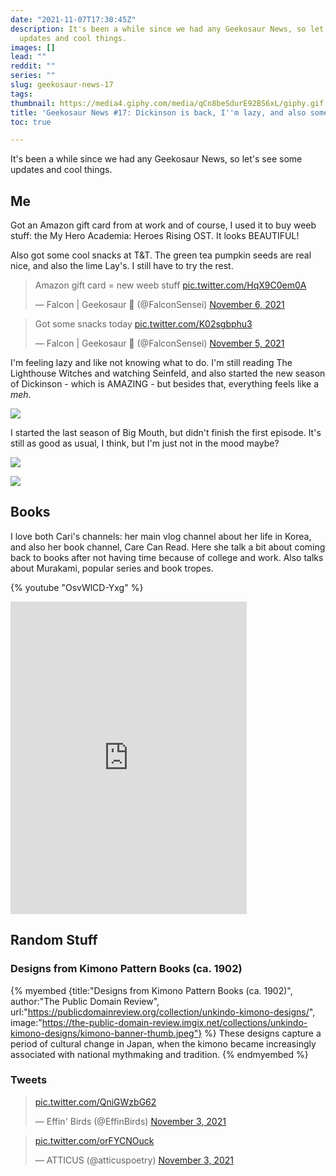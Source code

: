 ```yaml
---
date: "2021-11-07T17:30:45Z"
description: It's been a while since we had any Geekosaur News, so let's see some
  updates and cool things.
images: []
lead: ""
reddit: ""
series: ""
slug: geekosaur-news-17
tags:
thumbnail: https://media4.giphy.com/media/qCn8beSdurE92BS6xL/giphy.gif
title: 'Geekosaur News #17: Dickinson is back, I''m lazy, and also some cool things'
toc: true

---
```

It's been a while since we had any Geekosaur News, so let's see some updates and cool things.

<!--more-->

## Me

Got an Amazon gift card from at work and of course, I used it to buy weeb stuff: the My Hero Academia: Heroes Rising OST. It looks BEAUTIFUL!

Also got some cool snacks at T&T. The green tea pumpkin seeds are real nice, and also the lime Lay's. I still have to try the rest.

<blockquote class="twitter-tweet"><p lang="en" dir="ltr">Amazon gift card = new weeb stuff <a href="https://t.co/HqX9C0em0A">pic.twitter.com/HqX9C0em0A</a></p>&mdash; Falcon | Geekosaur 🍥 (@FalconSensei) <a href="https://twitter.com/FalconSensei/status/1456847044304195584?ref_src=twsrc%5Etfw">November 6, 2021</a></blockquote> <script async src="https://platform.twitter.com/widgets.js" charset="utf-8"></script>

<blockquote class="twitter-tweet"><p lang="en" dir="ltr">Got some snacks today <a href="https://t.co/K02sgbphu3">pic.twitter.com/K02sgbphu3</a></p>&mdash; Falcon | Geekosaur 🍥 (@FalconSensei) <a href="https://twitter.com/FalconSensei/status/1456508143677042696?ref_src=twsrc%5Etfw">November 5, 2021</a></blockquote> <script async src="https://platform.twitter.com/widgets.js" charset="utf-8"></script>

I'm feeling lazy and like not knowing what to do. I'm still reading The Lighthouse Witches and watching Seinfeld, and also started the new season of Dickinson - which is AMAZING - but besides that, everything feels like a _meh_.

![](https://media4.giphy.com/media/qCn8beSdurE92BS6xL/giphy.gif)

I started the last season of Big Mouth, but didn't finish the first episode. It's still as good as usual, I think, but I'm just not in the mood maybe?

![](https://media0.giphy.com/media/IFUpfL1cwIFYqJW9C3/giphy.gif)

![](https://media0.giphy.com/media/pQWxYYvGFOUaF6CJVh/giphy.gif)

## Books

I love both Cari's channels: her main vlog channel about her life in Korea, and also her book channel, Care Can Read. Here she talk a bit about coming back to books after not having time because of college and work. Also talks about Murakami, popular series and book tropes.

{% youtube "OsvWlCD-Yxg" %}

<iframe src="https://ajin.la/@kai/107232985793797571/embed" class="mastodon-embed" style="max-width: 100%; border: 0" width="75%" height="500px" allowfullscreen="allowfullscreen"></iframe>

## Random Stuff

### Designs from Kimono Pattern Books (ca. 1902)

{% myembed {title:"Designs from Kimono Pattern Books (ca. 1902)", author:"The Public Domain Review", url:"https://publicdomainreview.org/collection/unkindo-kimono-designs/", image:"https://the-public-domain-review.imgix.net/collections/unkindo-kimono-designs/kimono-banner-thumb.jpeg"} %}
These designs capture a period of cultural change in Japan, when the kimono became increasingly associated with national mythmaking and tradition.
{% endmyembed %}

### Tweets

<blockquote class="twitter-tweet"><p lang="und" dir="ltr"><a href="https://t.co/QniGWzbG62">pic.twitter.com/QniGWzbG62</a></p>&mdash; Effin&#39; Birds (@EffinBirds) <a href="https://twitter.com/EffinBirds/status/1456033517205344259?ref_src=twsrc%5Etfw">November 3, 2021</a></blockquote> <script async src="https://platform.twitter.com/widgets.js" charset="utf-8"></script>

<blockquote class="twitter-tweet"><p lang="und" dir="ltr"><a href="https://t.co/orFYCNOuck">pic.twitter.com/orFYCNOuck</a></p>&mdash; ATTICUS (@atticuspoetry) <a href="https://twitter.com/atticuspoetry/status/1455793880272719873?ref_src=twsrc%5Etfw">November 3, 2021</a></blockquote> <script async src="https://platform.twitter.com/widgets.js" charset="utf-8"></script>
